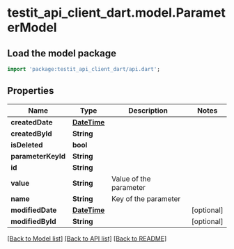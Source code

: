 # testit_api_client_dart.model.ParameterModel

## Load the model package
```dart
import 'package:testit_api_client_dart/api.dart';
```

## Properties
Name | Type | Description | Notes
------------ | ------------- | ------------- | -------------
**createdDate** | [**DateTime**](DateTime.md) |  | 
**createdById** | **String** |  | 
**isDeleted** | **bool** |  | 
**parameterKeyId** | **String** |  | 
**id** | **String** |  | 
**value** | **String** | Value of the parameter | 
**name** | **String** | Key of the parameter | 
**modifiedDate** | [**DateTime**](DateTime.md) |  | [optional] 
**modifiedById** | **String** |  | [optional] 

[[Back to Model list]](../README.md#documentation-for-models) [[Back to API list]](../README.md#documentation-for-api-endpoints) [[Back to README]](../README.md)


